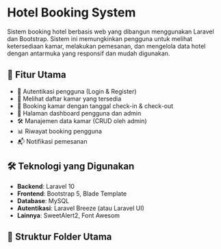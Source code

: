 # Hotel Booking System

Sistem booking hotel berbasis web yang dibangun menggunakan Laravel dan Bootstrap. Sistem ini memungkinkan pengguna untuk melihat ketersediaan kamar, melakukan pemesanan, dan mengelola data hotel dengan antarmuka yang responsif dan mudah digunakan.

## 📌 Fitur Utama

- 🔐 Autentikasi pengguna (Login & Register)
- 🏨 Melihat daftar kamar yang tersedia
- 📅 Booking kamar dengan tanggal check-in & check-out
- 👤 Halaman dashboard pengguna dan admin
- 🛠️ Manajemen data kamar (CRUD oleh admin)
- 📊 Riwayat booking pengguna
- 📬 Notifikasi pemesanan

## 🛠️ Teknologi yang Digunakan

- **Backend**: Laravel 10
- **Frontend**: Bootstrap 5, Blade Template
- **Database**: MySQL
- **Autentikasi**: Laravel Breeze (atau Laravel UI)
- **Lainnya**: SweetAlert2, Font Awesom

## 📂 Struktur Folder Utama

